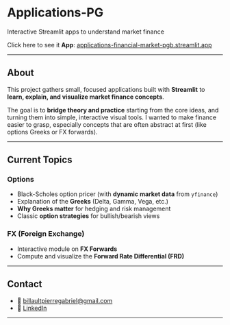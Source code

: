 # Applications-PG

Interactive Streamlit apps to understand market finance


Click here to see it
**App**: [applications-financial-market-pgb.streamlit.app](https://applications-financial-market-pgb.streamlit.app)

---

## About

This project gathers small, focused applications built with **Streamlit** to **learn, explain, and visualize market finance concepts**.

The goal is to **bridge theory and practice** starting from the core ideas, and turning them into simple, interactive visual tools. I wanted to make finance easier to grasp, especially concepts that are often abstract at first (like options Greeks or FX forwards).

---

## Current Topics

### Options

- Black-Scholes option pricer (with **dynamic market data** from `yfinance`)
- Explanation of the **Greeks** (Delta, Gamma, Vega, etc.)
- **Why Greeks matter** for hedging and risk management
- Classic **option strategies** for bullish/bearish views

### FX (Foreign Exchange)

- Interactive module on **FX Forwards**
- Compute and visualize the **Forward Rate Differential (FRD)**

---

##  Contact

- 📧 billaultpierregabriel@gmail.com  
- 🔗 [LinkedIn](https://www.linkedin.com/in/pierre-gabriel-billault/)

---

